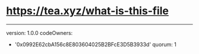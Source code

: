 # https://tea.xyz/what-is-this-file
---
version: 1.0.0
codeOwners:
  - '0x0992E62cbA156c8E803604025B2BFcE3D5B3933d'
quorum: 1
